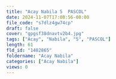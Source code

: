 ```yaml
---
title: "Acay Nabila 5  PASCOL"
date: 2024-11-07T17:08:56-08:00
file_code: "s7dlz4gw74cp"
draft: false
cover: "gpgsf38dnavtv2b4.jpg"
tags: ["Acay", "Nabila", "5", "PASCOL"]
length: 61
fld_id: "1482865"
foldername: "Acay Nabila"
categories: ["Acay Nabila"]
views: 0
---
```

